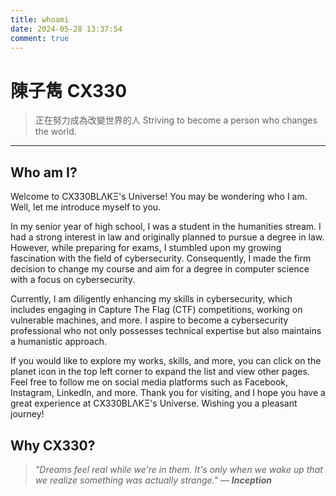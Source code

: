 ```yaml
---
title: whoami
date: 2024-05-28 13:37:54
comment: true
---
```


# 陳子雋 CX330
> 正在努力成為改變世界的人
> Striving to become a person who changes the world.
---
## Who am I?
Welcome to CX330BLΛKΞ's Universe! You may be wondering who I am. Well, let me introduce myself to you.

In my senior year of high school, I was a student in the humanities stream. I had a strong interest in law and originally planned to pursue a degree in law. However, while preparing for exams, I stumbled upon my growing fascination with the field of cybersecurity. Consequently, I made the firm decision to change my course and aim for a degree in computer science with a focus on cybersecurity.

Currently, I am diligently enhancing my skills in cybersecurity, which includes engaging in Capture The Flag (CTF) competitions, working on vulnerable machines, and more. I aspire to become a cybersecurity professional who not only possesses technical expertise but also maintains a humanistic approach.

If you would like to explore my works, skills, and more, you can click on the planet icon in the top left corner to expand the list and view other pages. Feel free to follow me on social media platforms such as Facebook, Instagram, LinkedIn, and more. Thank you for visiting, and I hope you have a great experience at CX330BLΛKΞ's Universe. Wishing you a pleasant journey!
## Why CX330?




> *"Dreams feel real while we're in them. It's only when we wake up that we realize something was actually strange." — **Inception***